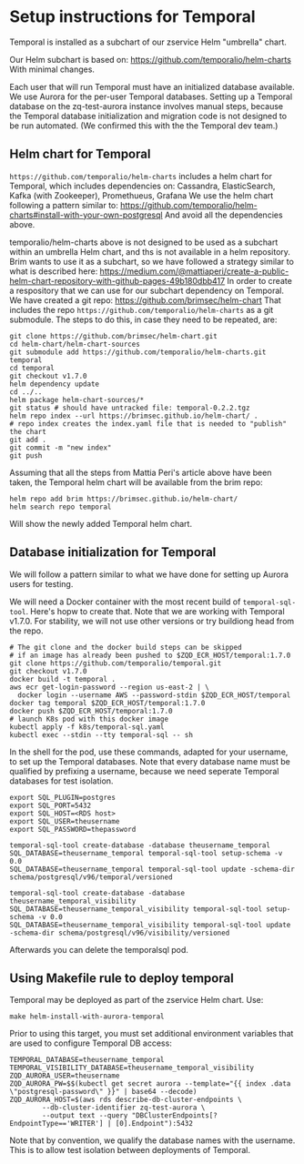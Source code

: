 # Setup instructions for Temporal

Temporal is installed as a subchart of our zservice Helm "umbrella" chart.

Our Helm subchart is based on:
https://github.com/temporalio/helm-charts
With minimal changes.

Each user that will run Temporal must have an initialized database available. We use Aurora for the per-user Temporal databases. Setting up a Temporal database on the zq-test-aurora instance involves manual steps, because the Temporal database initialization and migration code is not designed to be run automated. (We confirmed this with the the Temporal dev team.)

## Helm chart for Temporal
`https://github.com/temporalio/helm-charts`
includes a helm chart for Temporal, which includes dependencies on:
Cassandra, ElasticSearch, Kafka (with Zookeeper), Promethueus, Grafana
We use the helm chart following a pattern similar to:
https://github.com/temporalio/helm-charts#install-with-your-own-postgresql
And avoid all the dependencies above.

temporalio/helm-charts above is not designed to be used as a subchart within an umbrella Helm chart, and ths is not available in a helm repository. Brim wants to use it as a subchart, so we have followed a strategy similar to what is described here:
https://medium.com/@mattiaperi/create-a-public-helm-chart-repository-with-github-pages-49b180dbb417
In order to create a respository that we can use for our subchart dependency on Temporal.
We have created a git repo:
https://github.com/brimsec/helm-chart
That includes the repo `https://github.com/temporalio/helm-charts` as a git submodule.
The steps to do this, in case they need to be repeated, are:
```
git clone https://github.com/brimsec/helm-chart.git
cd helm-chart/helm-chart-sources
git submodule add https://github.com/temporalio/helm-charts.git temporal
cd temporal
git checkout v1.7.0
helm dependency update
cd ../..
helm package helm-chart-sources/*
git status # should have untracked file: temporal-0.2.2.tgz
helm repo index --url https://brimsec.github.io/helm-chart/ .
# repo index creates the index.yaml file that is needed to "publish" the chart
git add .
git commit -m "new index"
git push
```
Assuming that all the steps from Mattia Peri's article above have been taken, the Temporal helm chart will be available from the brim repo:
```
helm repo add brim https://brimsec.github.io/helm-chart/
helm search repo temporal
```
Will show the newly added Temporal helm chart.

## Database initialization for Temporal
We will follow a pattern similar to what we have done for setting up Aurora users for testing.

We will need a Docker container with the most recent build of `temporal-sql-tool`. Here's hopw to create that. Note that we are working with Temporal v1.7.0. For stability, we will not use other versions or try buildiong head from the repo.
```
# The git clone and the docker build steps can be skipped
# if an image has already been pushed to $ZQD_ECR_HOST/temporal:1.7.0
git clone https://github.com/temporalio/temporal.git
git checkout v1.7.0
docker build -t temporal .
aws ecr get-login-password --region us-east-2 | \
  docker login --username AWS --password-stdin $ZQD_ECR_HOST/temporal
docker tag temporal $ZQD_ECR_HOST/temporal:1.7.0
docker push $ZQD_ECR_HOST/temporal:1.7.0
# launch K8s pod with this docker image
kubectl apply -f k8s/temporal-sql.yaml
kubectl exec --stdin --tty temporal-sql -- sh
```
In the shell for the pod, use these commands, adapted for your username, to set up the Temporal databases. Note that every database name must be qualified by prefixing a username, because we need seperate Temporal databases for test isolation.

```
export SQL_PLUGIN=postgres
export SQL_PORT=5432
export SQL_HOST=<RDS host>
export SQL_USER=theusername
export SQL_PASSWORD=thepassword

temporal-sql-tool create-database -database theusername_temporal
SQL_DATABASE=theusername_temporal temporal-sql-tool setup-schema -v 0.0
SQL_DATABASE=theusername_temporal temporal-sql-tool update -schema-dir schema/postgresql/v96/temporal/versioned

temporal-sql-tool create-database -database theusername_temporal_visibility
SQL_DATABASE=theusername_temporal_visibility temporal-sql-tool setup-schema -v 0.0
SQL_DATABASE=theusername_temporal_visibility temporal-sql-tool update -schema-dir schema/postgresql/v96/visibility/versioned
```
Afterwards you can delete the temporalsql pod.

## Using Makefile rule to deploy temporal
Temporal may be deployed as part of the zservice Helm chart. Use:
```
make helm-install-with-aurora-temporal
```
Prior to using this target, you must set additional environment variables that are used to configure Temporal DB access:
```
TEMPORAL_DATABASE=theusername_temporal
TEMPORAL_VISIBILITY_DATABASE=theusername_temporal_visibility
ZQD_AURORA_USER=theusername
ZQD_AURORA_PW=$$(kubectl get secret aurora --template="{{ index .data \"postgresql-password\" }}" | base64 --decode)
ZQD_AURORA_HOST=$(aws rds describe-db-cluster-endpoints \
		--db-cluster-identifier zq-test-aurora \
		--output text --query "DBClusterEndpoints[?EndpointType=='WRITER'] | [0].Endpoint"):5432
```
Note that by convention, we qualify the database names with the username. This is to allow test isolation between deployments of Temporal.

